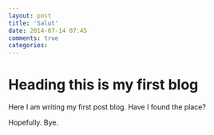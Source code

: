 ```yaml
---
layout: post
title: 'Salut'
date: 2014-07-14 07:45
comments: true
categories: 
---
```

# Heading this is my first blog
Here I am writing my first post blog.
Have I found the place?

Hopefully.
Bye.

